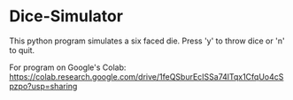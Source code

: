 # Dice-Simulator
This python program simulates a six faced die. Press 'y' to throw dice or 'n' to quit.

For program on Google's Colab: https://colab.research.google.com/drive/1feQSburEcISSa74lTqx1CfqUo4cSpzpo?usp=sharing
